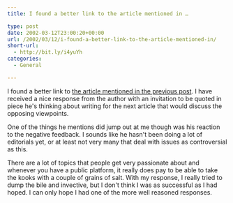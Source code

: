 ```yaml
---
title: I found a better link to the article mentioned in …

type: post
date: 2002-03-12T23:00:20+00:00
url: /2002/03/12/i-found-a-better-link-to-the-article-mentioned-in/
short-url:
  - http://bit.ly/i4yuYh
categories:
  - General

---
```

I found a better link to <a href="http://www.iisadministrator.com/Articles/Index.cfm?ArticleID=24422#">the article mentioned in the previous post</a>. I have received a nice response from the author with an invitation to be quoted in piece he's thinking about writing for the next article that would discuss the opposing viewpoints.

One of the things he mentions did jump out at me though was his reaction to the negative feedback. I sounds like he hasn't been doing a lot of editorials yet, or at least not very many that deal with issues as controversial as this.

There are a lot of topics that people get very passionate about and whenever you have a public platform, it really does pay to be able to take the kooks with a couple of grains of salt. With my response, I really tried to dump the bile and invective, but I don't think I was as successful as I had hoped. I can only hope I had one of the more well reasoned responses.